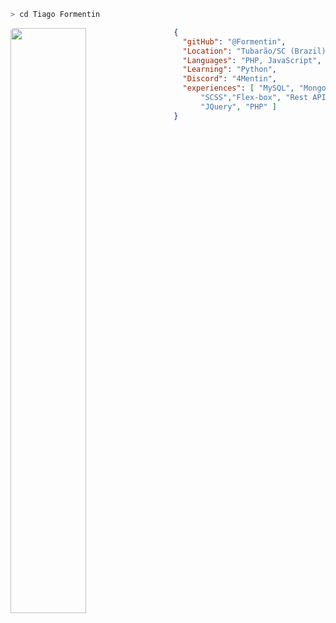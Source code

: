 ```zsh
> cd Tiago Formentin
```
<img width="49%"  align="left" src="https://media.giphy.com/media/KxbHmvL3MGcctzlfdX/giphy.gif" style='
    border-radius: 5px;
    margin: 0;
    padding: 0;
' />

```Json
  {
    "gitHub": "@Formentin",
    "Location": "Tubarão/SC (Brazil)",
    "Languages": "PHP, JavaScript",
    "Learning": "Python",
    "Discord": "4Mentin",
    "experiences": [ "MySQL", "MongoDB",
        "SCSS","Flex-box", "Rest API",
        "JQuery", "PHP" ]
  }
```
